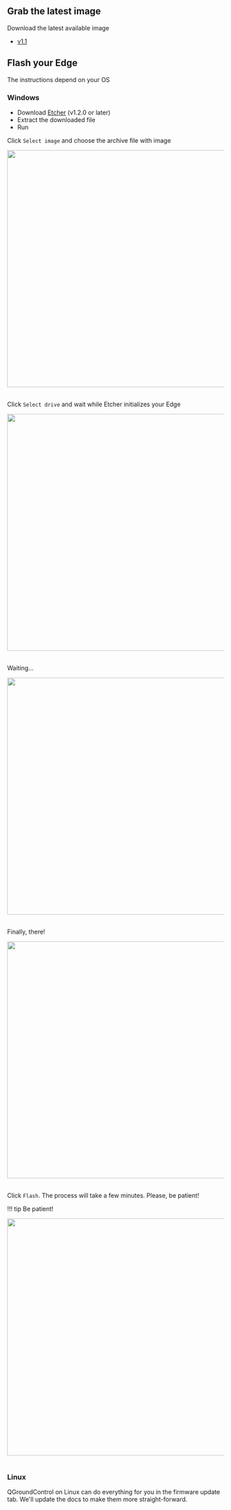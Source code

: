 ## Grab the latest image

Download the latest available image

* [v1.1](files.emlid.com/edge/firmware/2017-11-14-edge-emlid-v1.1.img.xz)

## Flash your Edge

The instructions depend on your OS

### Windows

* Download [Etcher](https://etcher.io/) (v1.2.0 or later)
* Extract the downloaded file
* Run

Click `Select image` and choose the archive file with image

<div style="text-align: center;"><img src="../img/firmware-update/etcher_windows_select_image.png" style="width: 550px;"></div><br>

Click `Select drive` and wait while Etcher initializes your Edge

<div style="text-align: center;"><img src="../img/firmware-update/etcher_windows_select_drive.png" style="width: 550px;"></div><br>

Waiting...

<div style="text-align: center;"><img src="../img/firmware-update/etcher_windows_cm_initialization.png" style="width: 550px;"></div><br>

Finally, there!

<div style="text-align: center;"><img src="../img/firmware-update/etcher_windows_cm_initialization_done.png" style="width: 550px;"></div><br>


Click `Flash`. The process will take a few minutes. Please, be patient!

!!! tip
    Be patient!


<div style="text-align: center;"><img src="../img/firmware-update/etcher_windows_flash.png" style="width: 550px;"></div><br>

### Linux

QGroundControl on Linux can do everything for you in the firmware update tab. We'll update the docs to make them more straight-forward.
